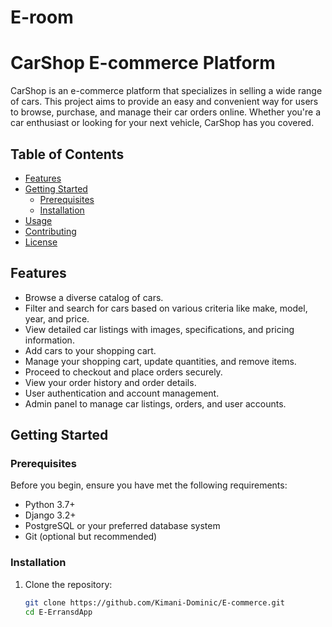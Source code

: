 # E-room
# CarShop E-commerce Platform

CarShop is an e-commerce platform that specializes in selling a wide range of cars. This project aims to provide an easy and convenient way for users to browse, purchase, and manage their car orders online. Whether you're a car enthusiast or looking for your next vehicle, CarShop has you covered.

## Table of Contents

- [Features](#features)
- [Getting Started](#getting-started)
  - [Prerequisites](#prerequisites)
  - [Installation](#installation)
- [Usage](#usage)
- [Contributing](#contributing)
- [License](#license)

## Features

- Browse a diverse catalog of cars.
- Filter and search for cars based on various criteria like make, model, year, and price.
- View detailed car listings with images, specifications, and pricing information.
- Add cars to your shopping cart.
- Manage your shopping cart, update quantities, and remove items.
- Proceed to checkout and place orders securely.
- View your order history and order details.
- User authentication and account management.
- Admin panel to manage car listings, orders, and user accounts.

## Getting Started

### Prerequisites

Before you begin, ensure you have met the following requirements:

- Python 3.7+
- Django 3.2+
- PostgreSQL or your preferred database system
- Git (optional but recommended)

### Installation

1. Clone the repository:

   ```bash
   git clone https://github.com/Kimani-Dominic/E-commerce.git
   cd E-ErransdApp
